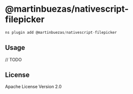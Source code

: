 # @martinbuezas/nativescript-filepicker

```javascript
ns plugin add @martinbuezas/nativescript-filepicker
```

## Usage

// TODO

## License

Apache License Version 2.0
